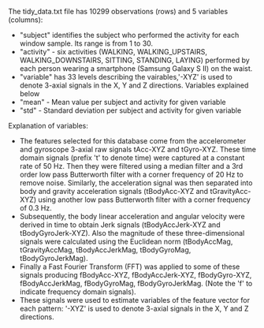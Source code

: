 The tidy_data.txt file has 10299 observations (rows) and 5 variables (columns):

- "subject" identifies the subject who performed the activity for each window sample. Its range is from 1 to 30.
- "activity" - six activities (WALKING, WALKING_UPSTAIRS, WALKING_DOWNSTAIRS, SITTING, STANDING, LAYING)  performed by each person wearing a smartphone (Samsung Galaxy S II) on the waist.
- "variable" has 33 levels describing the vairables,'-XYZ' is used to denote 3-axial signals in the X, Y and Z directions. Variables explained below
- "mean" - Mean value per subject and activity for given variable
- "std" - Standard deviation per subject and activity for given variable

Explanation of variables:
  - The features selected for this database come from the accelerometer and gyroscope 3-axial raw signals tAcc-XYZ and tGyro-XYZ. These time domain signals (prefix 't' to denote time) were captured at a constant rate of 50 Hz. Then they were filtered using a median filter and a 3rd order low pass Butterworth filter with a corner frequency of 20 Hz to remove noise. Similarly, the acceleration signal was then separated into body and gravity acceleration signals (tBodyAcc-XYZ and tGravityAcc-XYZ) using another low pass Butterworth filter with a corner frequency of 0.3 Hz. 
- Subsequently, the body linear acceleration and angular velocity were derived in time to obtain Jerk signals (tBodyAccJerk-XYZ and tBodyGyroJerk-XYZ). Also the magnitude of these three-dimensional signals were calculated using the Euclidean norm (tBodyAccMag, tGravityAccMag, tBodyAccJerkMag, tBodyGyroMag, tBodyGyroJerkMag). 
- Finally a Fast Fourier Transform (FFT) was applied to some of these signals producing fBodyAcc-XYZ, fBodyAccJerk-XYZ, fBodyGyro-XYZ, fBodyAccJerkMag, fBodyGyroMag, fBodyGyroJerkMag. (Note the 'f' to indicate frequency domain signals). 
- These signals were used to estimate variables of the feature vector for each pattern: '-XYZ' is used to denote 3-axial signals in the X, Y and Z directions.
